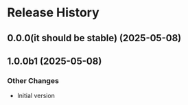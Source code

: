 # Release History

## 0.0.0(it should be stable) (2025-05-08)



## 1.0.0b1 (2025-05-08)

### Other Changes

  - Initial version
